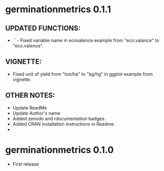 # germinationmetrics  0.1.1

## UPDATED FUNCTIONS:
* `` - Fixed variable name in ecovalence example from "eco.valance" to "eco.valence".
 
## VIGNETTE:
* Fixed unit of yield from "ton/ha" to "kg/hg" in ggplot example from vignette.

## OTHER NOTES:
* Update ReadMe
* Update Author's name
* Added zenodo and rdocumentation badges.
* Added CRAN installation instructions in Readme.
* 

# germinationmetrics  0.1.0

* First release
